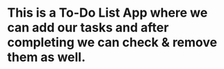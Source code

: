 # This is a To-Do List App where we can add our tasks and after completing we can check & remove them as well.
